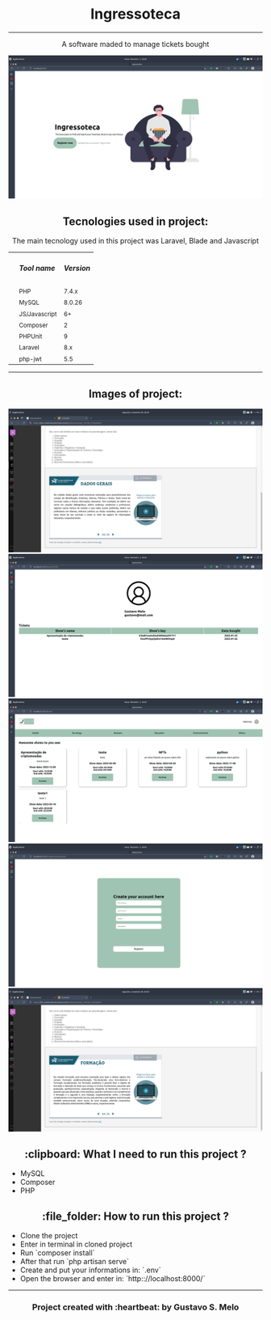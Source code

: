 <h1 align="center">Ingressoteca</h1>
<hr />
<p align="center">A software maded to manage tickets bought</p>

<p align="center">
    <img src="./.github/images/screenshot5.png" alt="landing page photo" />
</p>

<h2 align="center">Tecnologies used in project: </h2>
<p align="center">The main tecnology used in this project was Laravel, Blade and Javascript </p>
<table>
    <th>
        <td><h5>Tool name</h5></td>
        <td><h5>Version</h5></td>
    </th>
    <tr>
        <td></td>
        <td><small>PHP</small></td>
        <td><small>7.4.x</small></td>
    </tr>
        <td></td>
        <td><small>MySQL</small></td>
        <td><small>8.0.26</small></td>
    </tr>
        <td></td>
        <td><small>JS/Javascript</small></td>
        <td><small>6+</small></td>
    </tr>
        <td></td>
        <td><small>Composer</small></td>
        <td><small>2</small></td>
    </tr>
        <td></td>
        <td><small>PHPUnit</small></td>
        <td><small>9</small></td>
    </tr>
        <td></td>
        <td><small>Laravel</small></td>
        <td><small>8.x</small></td>
    </tr>
    <tr>
        <td></td>
        <td><small>php-jwt</small></td>
        <td><small>5.5</small></td>
    </tr>
</table>

<hr />
<h2 align="center">Images of project: </h2>

<img src="./.github/images/screenshot1.png" alt="landing page photo" />
<img src="./.github/images/screenshot2.png" alt="landing page photo" />
<img src="./.github/images/screenshot3.png" alt="landing page photo" />
<img src="./.github/images/screenshot4.png" alt="landing page photo" />
<img src="./.github/images/screenshot6.png" alt="landing page photo" />

<h2 align="center"> :clipboard: What I need to run this project ?</h2>

<ul>
    <li>MySQL</li>
    <li>Composer</li>
    <li>PHP</li>
</ul>

<h2 align="center"> :file_folder: How to run this project ? </h2>

<ul>
    <li>Clone the project</li>
    <li>Enter in terminal in cloned project</li>
    <li>Run `composer install`</li>
    <li>After that run `php artisan serve`</li>
    <li>Create and put your informations in: `.env`</li>
    <li>Open the browser and enter in: `http:://localhost:8000/`</li>
</ul>

<hr />
<h3 align="center">Project created with :heartbeat: by Gustavo S. Melo </h3>
